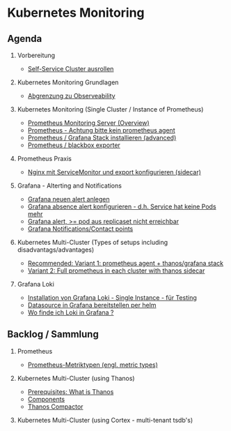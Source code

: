 # Kubernetes Monitoring 

## Agenda 

  1. Vorbereitung
     * [Self-Service Cluster ausrollen](/monitoring/training-stack/install.md)

  1. Kubernetes Monitoring Grundlagen
     * [Abgrenzung zu Observeability](/monitoring/grundlagen/monitoring-vs-observeability.md)
  
  1. Kubernetes Monitoring (Single Cluster / Instance of Prometheus) 
     * [Prometheus Monitoring Server (Overview)](prometheus/overview.md)
     * [Prometheus - Achtung bitte kein prometheus agent](prometheus/achtung-bitte-kein-prometheus-agent.md)
     * [Prometheus / Grafana Stack installieren (advanced)](prometheus-grafana/prometheus-grafana/install-with-helm-letsencrypt-basic-auth.md)
     * [Prometheus / blackbox exporter](prometheus-grafana/z_blackbox-exporter.md)
    
  1. Prometheus Praxis
     * [Nginx mit ServiceMonitor und export konfigurieren (sidecar)](monitoring/praxis/03-nginx-servicemonitor.md)

  1. Grafana - Alterting and Notifications
     * [Grafana neuen alert anlegen](/monitoring/alerts/neuen-alert-in-grafana-anlegen.md)
     * [Grafana absence alert konfigurieren - d.h. Service hat keine Pods mehr](monitoring/alerts/grafana/01-absence-nginx.md)
     * [Grafana alert, >= pod aus replicaset nicht erreichbar](monitoring/alerts/grafana/02-replicaset-3-not-ready.md)
     * [Grafana Notifications/Contact points](/monitoring/alerts/notification-in-grafana.md)

  1. Kubernetes Multi-Cluster (Types of setups including disadvantags/advantages)
     * [Recommended: Variant 1: prometheus agent + thanos/grafana stack](prometheus-setups/prometheus-agent-thanos-grafana.md)
     * [Variant 2: Full prometheus in each cluster with thanos sidecar](prometheus-setups/prometheus-full-sidecar-thanos-grafana.md)

  1. Grafana Loki  
     * [Installation von Grafana Loki - Single Instance - für Testing](observeability/loki/install-single-instance.md)
     * [Datasource in Grafana bereitstellen per helm](observeability/loki/install-single-instance.md)
     * [Wo finde ich Loki in Grafana ?](observeability/loki/where-to-find-loki-in-grafana.md)

  ## Backlog / Sammlung 

  1. Prometheus
     * [Prometheus-Metriktypen (engl. metric types)](prometheus/metrics/overview.md)

  1. Kubernetes Multi-Cluster (using Thanos) 
     * [Prerequisites: What is Thanos](thanos/what-is-thanos.md)
     * [Components](thanos/components.md)
     * [Thanos Compactor](thanos/compactor.md)

  1. Kubernetes Multi-Cluster (using Cortex - multi-tenant tsdb's) 
